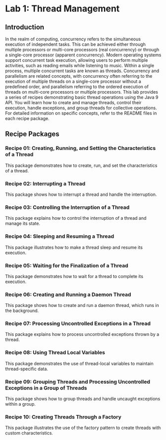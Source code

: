 # Lab 1: Thread Management

## Introduction
In the realm of computing, concurrency refers to the simultaneous execution of independent tasks. 
This can be achieved either through multiple processors or multi-core processors (real concurrency) or through a single-core processor (apparent concurrency). 
Modern operating systems support concurrent task execution, allowing users to perform multiple activities, such as reading emails while listening to music.
Within a single process, multiple concurrent tasks are known as threads. 
Concurrency and parallelism are related concepts, with concurrency often referring to the execution of multiple threads on a single-core processor without a predefined order, 
and parallelism referring to the ordered execution of threads on multi-core processors or multiple processors.
This lab provides a series of recipes demonstrating basic thread operations using the Java 9 API. 
You will learn how to create and manage threads, control their execution, handle exceptions, and group threads for collective operations. 
For detailed information on specific concepts, refer to the README files in each recipe package.

## Recipe Packages

### Recipe 01: Creating, Running, and Setting the Characteristics of a Thread
This package demonstrates how to create, run, and set the characteristics of a thread.

### Recipe 02: Interrupting a Thread
This package shows how to interrupt a thread and handle the interruption.

### Recipe 03: Controlling the Interruption of a Thread
This package explains how to control the interruption of a thread and manage its state.

### Recipe 04: Sleeping and Resuming a Thread
This package illustrates how to make a thread sleep and resume its execution.

### Recipe 05: Waiting for the Finalization of a Thread
This package demonstrates how to wait for a thread to complete its execution.

### Recipe 06: Creating and Running a Daemon Thread
This package shows how to create and run a daemon thread, which runs in the background.

### Recipe 07: Processing Uncontrolled Exceptions in a Thread
This package explains how to process uncontrolled exceptions thrown by a thread.

### Recipe 08: Using Thread Local Variables
This package demonstrates the use of thread-local variables to maintain thread-specific data.

### Recipe 09: Grouping Threads and Processing Uncontrolled Exceptions in a Group of Threads
This package shows how to group threads and handle uncaught exceptions within a group.

### Recipe 10: Creating Threads Through a Factory
This package illustrates the use of the factory pattern to create threads with custom characteristics.